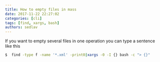```yaml
---
title: How to empty files in mass
date: 2017-11-22 22:27:02
categories: [cli]
tags: [find, xargs, bash]
authors: sedlav
---
```


If you want to empty several files in one operation you can type a sentence like this

```bash
$  find -type f -name '*.xml' -print0|xargs -0 -I {} bash -c "> {}"
```
